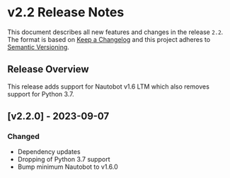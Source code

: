 # v2.2 Release Notes

This document describes all new features and changes in the release `2.2`. The format is based on [Keep a Changelog](https://keepachangelog.com/en/1.0.0/) and this project adheres to [Semantic Versioning](https://semver.org/spec/v2.0.0.html).

## Release Overview

This release adds support for Nautobot v1.6 LTM which also removes support for Python 3.7.

## [v2.2.0] - 2023-09-07

### Changed

- Dependency updates
- Dropping of Python 3.7 support
- Bump minimum Nautobot to v1.6.0